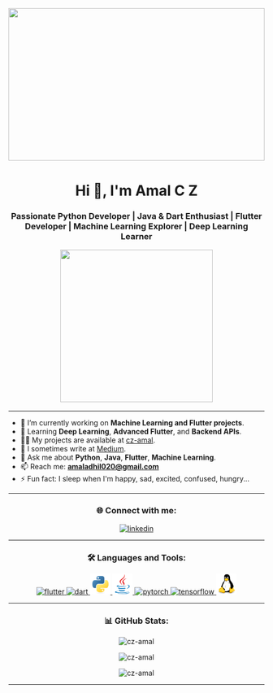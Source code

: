 <p align="center">
  <img src="https://img.freepik.com/free-vector/digital-binary-code-algorithm-stream-matrix-background_1017-25328.jpg?w=1060&t=st=1672491968~exp=1672492568~hmac=67a114a8edad4984d6f251b95479f4ab959c1dc4763aee9199abfae238305dad" width="100%" height="300px">
</p>

<h1 align="center">Hi 👋, I'm Amal C Z</h1>
<h3 align="center">Passionate Python Developer | Java & Dart Enthusiast | Flutter Developer | Machine Learning Explorer | Deep Learning Learner</h3>

<p align="center">
  <img src="https://media.tenor.com/flflC6GFzO8AAAAd/sultan-alrefaei-programmer.gif" width="300px" height="300px">
</p>



---

- 🔭 I’m currently working on **Machine Learning and Flutter projects**.
- 🌱 Learning **Deep Learning**, **Advanced Flutter**, and **Backend APIs**.
- 👨‍💻 My projects are available at [cz-amal](https://github.com/cz-amal).
- 📝 I sometimes write at [Medium](https://link.medium.com/12hpwZMAcwb).
- 💬 Ask me about **Python**, **Java**, **Flutter**, **Machine Learning**.
- 📫 Reach me: **amaladhil020@gmail.com**
- ⚡ Fun fact: I sleep when I'm happy, sad, excited, confused, hungry...

---

<h3 align="center">🌐 Connect with me:</h3>
<p align="center">
  <a href="https://linkedin.com/in/amal-c-z-b06690243" target="blank">
    <img src="https://raw.githubusercontent.com/rahuldkjain/github-profile-readme-generator/master/src/images/icons/Social/linked-in-alt.svg" alt="linkedin" height="30" width="40" />
  </a>
</p>

---

<h3 align="center">🛠️ Languages and Tools:</h3>
<p align="center">
  <a href="https://flutter.dev/" target="_blank" rel="noreferrer">
    <img src="https://www.vectorlogo.zone/logos/flutterio/flutterio-icon.svg" alt="flutter" width="40" height="40"/>
  </a>
  <a href="https://dart.dev/" target="_blank" rel="noreferrer">
    <img src="https://www.vectorlogo.zone/logos/dartlang/dartlang-icon.svg" alt="dart" width="40" height="40"/>
  </a>
  <a href="https://www.python.org" target="_blank" rel="noreferrer">
    <img src="https://raw.githubusercontent.com/devicons/devicon/master/icons/python/python-original.svg" alt="python" width="40" height="40"/>
  </a>
  <a href="https://www.java.com/" target="_blank" rel="noreferrer">
    <img src="https://raw.githubusercontent.com/devicons/devicon/master/icons/java/java-original.svg" alt="java" width="40" height="40"/>
  </a>
  <a href="https://pytorch.org/" target="_blank" rel="noreferrer">
    <img src="https://upload.wikimedia.org/wikipedia/commons/9/96/Pytorch_logo.png" alt="pytorch" width="40" height="40"/>
  </a>
  <a href="https://www.tensorflow.org/" target="_blank" rel="noreferrer">
    <img src="https://upload.wikimedia.org/wikipedia/commons/2/2d/Tensorflow_logo.svg" alt="tensorflow" width="40" height="40"/>
  </a>
  <a href="https://www.linux.org/" target="_blank" rel="noreferrer">
    <img src="https://raw.githubusercontent.com/devicons/devicon/master/icons/linux/linux-original.svg" alt="linux" width="40" height="40"/>
  </a>
</p>

---

<h3 align="center">📊 GitHub Stats:</h3>
<p align="center">
  <img src="https://github-readme-stats.vercel.app/api?username=cz-amal&show_icons=true&theme=tokyonight" alt="cz-amal" />
</p>
<p align="center">
  <img src="https://github-readme-stats.vercel.app/api/top-langs?username=cz-amal&layout=compact&theme=tokyonight" alt="cz-amal" />
</p>
<p align="center">
  <img src="https://github-readme-streak-stats.herokuapp.com/?user=cz-amal&theme=tokyonight" alt="cz-amal" />
</p>

---
